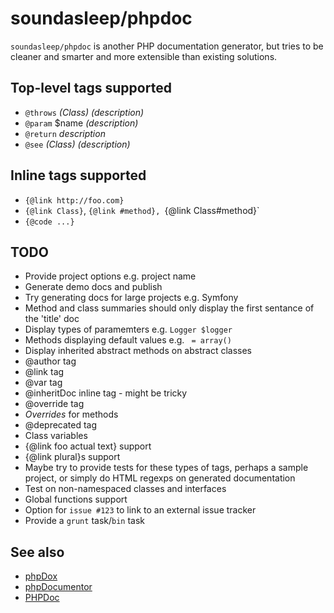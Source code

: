soundasleep/phpdoc
==================

`soundasleep/phpdoc` is another PHP documentation generator, but tries to be cleaner
and smarter and more extensible than existing solutions.

## Top-level tags supported

* `@throws` _(Class)_ _(description)_
* `@param` $name _(description)_
* `@return` _description_
* `@see` _(Class)_ _(description)_

## Inline tags supported

* `{@link http://foo.com}`
* `{@link Class}`, `{@link #method}, `{@link Class#method}`
* `{@code ...}`

## TODO

* Provide project options e.g. project name
* Generate demo docs and publish
* Try generating docs for large projects e.g. Symfony
* Method and class summaries should only display the first sentance of the 'title' doc
* Display types of paramemters e.g. `Logger $logger`
* Methods displaying default values e.g. ` = array()`
* Display inherited abstract methods on abstract classes
* @author tag
* @link tag
* @var tag
* @inheritDoc inline tag - might be tricky
* @override tag
* _Overrides_ for methods
* @deprecated tag
* Class variables
* {@link foo actual text} support
* {@link plural}s support
* Maybe try to provide tests for these types of tags, perhaps a sample project, or simply do HTML regexps on generated documentation
* Test on non-namespaced classes and interfaces
* Global functions support
* Option for `issue #123` to link to an external issue tracker
* Provide a `grunt` task/`bin` task

## See also

- [phpDox](http://phpdox.de/)
- [phpDocumentor](http://www.phpdoc.org/)
- [PHPDoc](http://www.phpdoc.de/)
